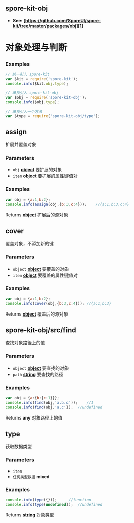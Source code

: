 <!-- Generated by documentation.js. Update this documentation by updating the source code. -->

## spore-kit-obj

-   **See: [https://github.com/SporeUI/spore-kit/tree/master/packages/obj][1]**

# 对象处理与判断

### Examples

```javascript
// 统一引入 spore-kit
var $kit = require('spore-kit');
console.info($kit.obj.type);

// 单独引入 spore-kit-obj
var $obj = require('spore-kit-obj');
console.info($obj.type);

// 单独引入一个方法
var $type = require('spore-kit-obj/type');
```

## assign

扩展并覆盖对象

### Parameters

-   `obj` **[object][2]** 要扩展的对象
-   `item` **[object][2]** 要扩展的属性键值对

### Examples

```javascript
var obj = {a:1,b:2};
console.info(assign(obj,{b:3,c:4}));	//{a:1,b:3,c:4}
```

Returns **[object][2]** 扩展后的源对象

## cover

覆盖对象，不添加新的键

### Parameters

-   `object` **[object][2]** 要覆盖的对象
-   `item` **[object][2]** 要覆盖的属性键值对

### Examples

```javascript
var obj = {a:1,b:2};
console.info(cover(obj,{b:3,c:4}));	//{a:1,b:3}
```

Returns **[object][2]** 覆盖后的源对象

## spore-kit-obj/src/find

查找对象路径上的值

### Parameters

-   `object` **[object][2]** 要查找的对象
-   `path` **[string][3]** 要查找的路径

### Examples

```javascript
var obj = {a:{b:{c:1}}};
console.info(find(obj,'a.b.c'));	//1
console.info(find(obj,'a.c'));	//undefined
```

Returns **any** 对象路径上的值

## type

获取数据类型

### Parameters

-   `item`  
-   `任何类型数据` **mixed** 

### Examples

```javascript
console.info(type({}));		//function
console.info(type(undefined));	//undefined
```

Returns **[string][3]** 对象类型

[1]: https://github.com/SporeUI/spore-kit/tree/master/packages/obj

[2]: https://developer.mozilla.org/docs/Web/JavaScript/Reference/Global_Objects/Object

[3]: https://developer.mozilla.org/docs/Web/JavaScript/Reference/Global_Objects/String
